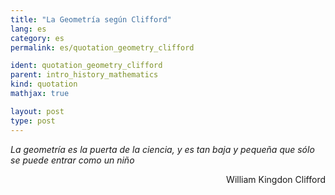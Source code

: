 ```yaml
---
title: "La Geometría según Clifford"
lang: es
category: es
permalink: es/quotation_geometry_clifford

ident: quotation_geometry_clifford
parent: intro_history_mathematics
kind: quotation
mathjax: true

layout: post
type: post
---
```


_La geometría es la puerta de la ciencia, y es tan baja y pequeña que sólo se puede entrar como un niño_

<div align="right">
  William Kingdon Clifford
</div>